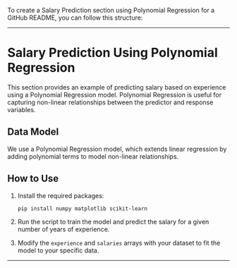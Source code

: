 To create a Salary Prediction section using Polynomial Regression for a GitHub README, you can follow this structure:

---

# Salary Prediction Using Polynomial Regression

This section provides an example of predicting salary based on experience using a Polynomial Regression model. Polynomial Regression is useful for capturing non-linear relationships between the predictor and response variables.

## Data Model

We use a Polynomial Regression model, which extends linear regression by adding polynomial terms to model non-linear relationships.

## How to Use

1. Install the required packages:
   ```bash
   pip install numpy matplotlib scikit-learn
   ```

2. Run the script to train the model and predict the salary for a given number of years of experience.

3. Modify the `experience` and `salaries` arrays with your dataset to fit the model to your specific data.

---
